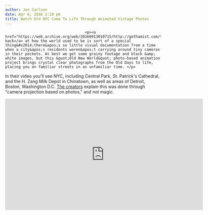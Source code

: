 ```yaml
---
author: Jen Carlson
date: Apr 6, 2016 2:20 pm
title: Watch Old NYC Come To Life Through Animated Vintage Photos
---
```


	
										<p><a href="https://web.archive.org/web/20160913010715/http://gothamist.com/tags/flashback">Looking back</a> at how the world used to be is sort of a special thing&#x2014;there&apos;s so little visual documentation from a time when a city&apos;s residents weren&apos;t carrying around tiny cameras in their pockets. At best we get some grainy footage and black &amp; white images, but this &quot;Old New World&quot; photo-based animation project brings crystal clear photographs from the Old Days to life, placing you on familiar streets in an unfamiliar time. </p>

<p>In their video you&apos;ll see NYC, including Central Park, St. Patrick&apos;s Cathedral, and the H. Zang Milk Depot in Chinatown, as well as areas of Detroit, Boston, Washington D.C. <a href="https://web.archive.org/web/20160913010715/https://vimeo.com/160024074">The creators</a> explain this was done through &quot;camera projection based on photos,&quot; and not magic.</p>

<p><iframe src="https://web.archive.org/web/20160913010715if_/https://player.vimeo.com/video/160024074" width="640" height="360" frameborder="0" webkitallowfullscreen="" mozallowfullscreen="" allowfullscreen></iframe></p>					
										
									
				